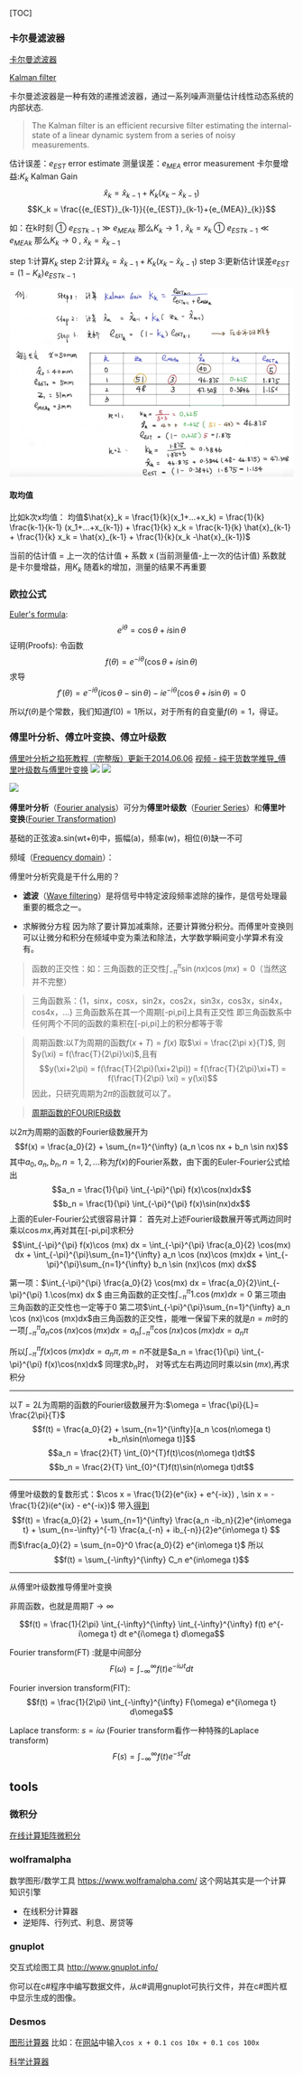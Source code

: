 [TOC]
### 卡尔曼滤波器
[卡尔曼滤波器](https://www.bilibili.com/video/BV1ez4y1X7eR)

[Kalman filter](https://en.jinzhao.wiki/wiki/Kalman_filter)

卡尔曼滤波器是一种有效的递推滤波器，通过一系列噪声测量估计线性动态系统的内部状态.
> The Kalman filter is an efficient recursive filter estimating the internal-state of a linear dynamic system from a series of noisy measurements.

估计误差：$e_{EST}$ error estimate
测量误差：$e_{MEA}$ error measurement
卡尔曼增益:$K_k$ Kalman Gain
$$\hat{x}_k = \hat{x}_{k-1} + K_k(x_k -\hat{x}_{k-1})$$
$$K_k = \frac{{e_{EST}}_{k-1}}{{e_{EST}}_{k-1}+{e_{MEA}}_{k}}$$



如：在k时刻
① ${e_{EST}}_{k-1} \gg {e_{MEA}}_{k}$ 那么$K_k \to 1$ , $\hat{x}_k = x_k$
① ${e_{EST}}_{k-1} \ll {e_{MEA}}_{k}$ 那么$K_k \to 0$ , $\hat{x}_k = \hat{x}_{k-1}$

step 1:计算$K_k$
step 2:计算$\hat{x}_k = \hat{x}_{k-1} + K_k(x_k -\hat{x}_{k-1})$
step 3:更新估计误差$e_{EST} = (1-K_k){e_{EST}}_{k-1}$

![](img/kalman_01.png)

#### 取均值
比如k次x均值：
均值$\hat{x}_k = \frac{1}{k}(x_1+...+x_k) = \frac{1}{k} \frac{k-1}{k-1} (x_1+...+x_{k-1}) + \frac{1}{k} x_k = \frac{k-1}{k} \hat{x}_{k-1} + \frac{1}{k} x_k = \hat{x}_{k-1} + \frac{1}{k}(x_k -\hat{x}_{k-1})$

当前的估计值 = 上一次的估计值 + 系数 x (当前测量值-上一次的估计值)
系数就是卡尔曼增益，用$K_k$
随着k的增加，测量的结果不再重要


### 欧拉公式
[Euler's formula](https://en.jinzhao.wiki/wiki/Euler%27s_formula):
$$e^{i\theta} = \cos\theta  + i\sin\theta$$
证明(Proofs):
令函数
$${\displaystyle f(\theta )=e^{-i\theta }(\cos \theta +i\sin \theta )}$$
求导
$${\displaystyle f'(\theta )=e^{-i\theta }(i\cos \theta -\sin \theta )-ie^{-i\theta }(\cos \theta +i\sin \theta )=0}$$

所以$f(\theta )$是个常数，我们知道$f(0) = 1$所以，对于所有的自变量$f(\theta) = 1$，得证。

### 傅里叶分析、傅立叶变换、傅立叶级数
[傅里叶分析之掐死教程（完整版）更新于2014.06.06](https://zhuanlan.zhihu.com/p/19763358)
[视频 - 纯干货数学推导_傅里叶级数与傅里叶变换](https://www.bilibili.com/video/BV1Et411R78v)
![](https://up.jinzhao.wiki/wikipedia/commons/1/1a/Fourier_series_square_wave_circles_animation.gif)
![](https://up.jinzhao.wiki/wikipedia/commons/7/7e/Fourier_series_sawtooth_wave_circles_animation.gif)

![](https://up.jinzhao.wiki/wikipedia/commons/2/2b/Fourier_series_and_transform.gif)




**傅里叶分析**（[Fourier analysis](https://en.jinzhao.wiki/wiki/Fourier_analysis)）可分为**傅里叶级数**（[Fourier Series](https://en.jinzhao.wiki/wiki/Fourier_series)）和**傅里叶变换**([Fourier Transformation](https://en.jinzhao.wiki/wiki/Fourier_transform))



基础的正弦波a.sin(wt+θ)中，振幅(a)，频率(w)，相位(θ)缺一不可

频域（[Frequency domain](https://en.jinzhao.wiki/wiki/Frequency_domain)）：

傅里叶分析究竟是干什么用的？
- **滤波**（[Wave filtering](https://en.jinzhao.wiki/wiki/Filter_(signal_processing))）是将信号中特定波段频率滤除的操作，是信号处理最重要的概念之一。

- 求解微分方程
因为除了要计算加减乘除，还要计算微分积分。而傅里叶变换则可以让微分和积分在频域中变为乘法和除法，大学数学瞬间变小学算术有没有。

> 函数的正交性：如：三角函数的正交性$\int_{-\pi}^{\pi} \sin (nx) \cos (mx) = 0$（当然这并不完整）

> 三角函数系：{1，sinx，cosx，sin2x，cos2x，sin3x，cos3x，sin4x，cos4x，...}
> 三角函数系在其一个周期[-pi,pi]上具有正交性
> 即三角函数系中任何两个不同的函数的乘积在[-pi,pi]上的积分都等于零

> 周期函数:以$T$为周期的函数$f(x+T) = f(x)$
取$\xi = \frac{2\pi x}{T}$, 则$y(\xi) = f(\frac{T}{2\pi}\xi)$,且有
$$y(\xi+2\pi) = f(\frac{T}{2\pi}(\xi+2\pi)) = f(\frac{T}{2\pi}\xi+T) = f(\frac{T}{2\pi} \xi) = y(\xi)$$
因此，只研究周期为$2\pi$的函数就可以了。

> [周期函数的FOURIER级数](http://staff.ustc.edu.cn/~rui/ppt/calculus2/chap10_1.html)


以$2\pi$为周期的函数的Fourier级数展开为
$$f(x) = \frac{a_0}{2} + \sum_{n=1}^{\infty} (a_n \cos nx + b_n \sin nx)$$
其中$a_0,a_n,b_n,n = 1,2,...$称为$f(x)$的Fourier系数，由下面的Euler-Fourier公式给出
$$a_n = \frac{1}{\pi} \int_{-\pi}^{\pi} f(x)\cos(nx)dx$$
$$b_n = \frac{1}{\pi} \int_{-\pi}^{\pi} f(x)\sin(nx)dx$$
上面的Euler-Fourier公式很容易计算：
首先对上述Fourier级数展开等式两边同时乘以$\cos mx$,再对其在[-pi,pi]求积分
$$\int_{-\pi}^{\pi} f(x)\cos (mx) dx = \int_{-\pi}^{\pi} \frac{a_0}{2} \cos(mx) dx + \int_{-\pi}^{\pi}\sum_{n=1}^{\infty} a_n \cos (nx)\cos (mx)dx + \int_{-\pi}^{\pi}\sum_{n=1}^{\infty} b_n \sin (nx)\cos (mx) dx$$

第一项：$\int_{-\pi}^{\pi} \frac{a_0}{2} \cos(mx) dx = \frac{a_0}{2}\int_{-\pi}^{\pi}  1.\cos(mx) dx $ 由三角函数的正交性$\int_{-\pi}^{\pi}  1.\cos(mx) dx=0$
第三项由三角函数的正交性也一定等于0
第二项$\int_{-\pi}^{\pi}\sum_{n=1}^{\infty} a_n \cos (nx)\cos (mx)dx$由三角函数的正交性，能唯一保留下来的就是$n=m$时的一项$\int_{-\pi}^{\pi}  a_n \cos (nx)\cos (mx)dx = a_n \int_{-\pi}^{\pi} \cos (nx)\cos (mx)dx = a_n\pi$

所以$\int_{-\pi}^{\pi} f(x)\cos (mx) dx = a_n\pi ,m=n$不就是$a_n = \frac{1}{\pi} \int_{-\pi}^{\pi} f(x)\cos(nx)dx$
同理求$b_n$时， 对等式左右两边同时乘以$\sin(mx)$,再求积分

---
以$T=2L$为周期的函数的Fourier级数展开为:$\omega = \frac{\pi}{L}= \frac{2\pi}{T}$
$$f(t) = \frac{a_0}{2} + \sum_{n=1}^{\infty}[a_n \cos(n\omega t) +b_n\sin(n\omega t)]$$
$$a_n = \frac{2}{T} \int_{0}^{T}f(t)\cos(n\omega t)dt$$
$$b_n = \frac{2}{T} \int_{0}^{T}f(t)\sin(n\omega t)dt$$

---
傅里叶级数的复数形式：$\cos x = \frac{1}{2}(e^{ix} + e^{-ix})  , \sin x = -\frac{1}{2}i(e^{ix} - e^{-ix})$
带入[得到](https://blog.csdn.net/qq_28404829/article/details/103054656)
$$f(t) = \frac{a_0}{2} + \sum_{n=1}^{\infty} \frac{a_n -ib_n}{2}e^{in\omega t}  + \sum_{n=-\infty}^{-1} \frac{a_{-n} + ib_{-n}}{2}e^{in\omega t} $$
而$\frac{a_0}{2} = \sum_{n=0}^0 \frac{a_0}{2} e^{in\omega t}$
所以
$$f(t) = \sum_{-\infty}^{\infty} C_n e^{in\omega t}$$

---
从傅里叶级数推导傅里叶变换

非周函数，也就是周期$T \to \infty$

$$f(t) = \frac{1}{2\pi} \int_{-\infty}^{\infty} \int_{-\infty}^{\infty} f(t) e^{-i\omega t} dt e^{i\omega t} d\omega$$


Fourier transform(FT) :就是中间部分
$$F(\omega) = \int_{-\infty}^{\infty} f(t) e^{-i\omega t} dt$$

Fourier inversion transform(FIT):
$$f(t) = \frac{1}{2\pi} \int_{-\infty}^{\infty} F(\omega) e^{i\omega t} d\omega$$


Laplace transform: $s=i\omega$  (Fourier transform看作一种特殊的Laplace transform)
$$F(s) = \int_{-\infty}^{\infty} f(t) e^{-s t} dt$$



## tools
### 微积分

[在线计算矩阵微积分](http://www.matrixcalculus.org/)
### wolframalpha
数学图形/数学工具
https://www.wolframalpha.com/ 这个网站其实是一个计算知识引擎

- 在线积分计算器
- 逆矩阵、行列式、利息、房贷等

### gnuplot
交互式绘图工具
http://www.gnuplot.info/

你可以在c#程序中编写数据文件，从c#调用gnuplot可执行文件，并在c#图片框中显示生成的图像。

### Desmos
[图形计算器](https://www.desmos.com/)
比如：在[网站](https://www.desmos.com/calculator?lang=zh-CN)中输入`cos x + 0.1 cos 10x + 0.1 cos 100x`

[科学计算器](https://www.desmos.com/scientific?lang=zh-CN)